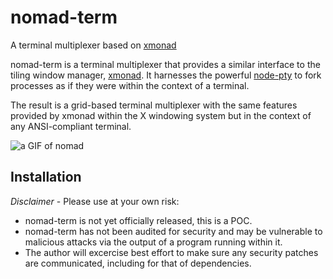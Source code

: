 
# nomad-term
A terminal multiplexer based on [xmonad](xmonad.org)

nomad-term is a terminal multiplexer that provides a similar interface to the tiling window manager, [xmonad](xmonad.org). It harnesses the powerful [node-pty](https://github.com/Microsoft/node-pty) to fork processes as if they were within the context of a terminal.

The result is a grid-based terminal multiplexer with the same features provided by xmonad within the X windowing system but in the context of any ANSI-compliant terminal.

![a GIF of nomad](https://lukebarnard.co.uk/img/nomad-term-2.gif)

## Installation

_Disclaimer_ - Please use at your own risk:
 - nomad-term is not yet officially released, this is a POC.
 - nomad-term has not been audited for security and may be vulnerable to malicious attacks via the output of a program running within it. 
 - The author will excercise best effort to make sure any security patches are communicated, including for that of dependencies.
